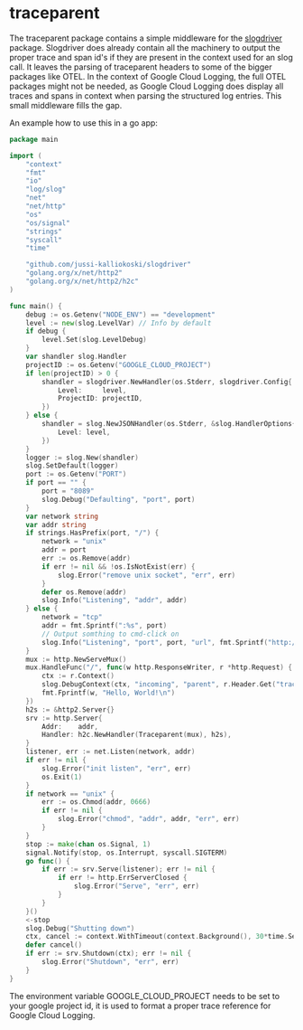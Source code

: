 # traceparent

The traceparent package contains a simple middleware for the [slogdriver](https://github.com/jussi-kalliokoski/slogdriver) package. Slogdriver does already contain all the machinery to output the proper trace and span id's if they are present in the context used for an slog call. It leaves the parsing of traceparent headers to some of the bigger packages like OTEL. In the context of Google Cloud Logging, the full OTEL packages might not be needed, as Google Cloud Logging does display all traces and spans in context when parsing the structured log entries. This small middleware fills the gap.

An example how to use this in a go app:

```go
package main

import (
	"context"
	"fmt"
	"io"
	"log/slog"
	"net"
	"net/http"
	"os"
	"os/signal"
	"strings"
	"syscall"
	"time"

	"github.com/jussi-kalliokoski/slogdriver"
	"golang.org/x/net/http2"
	"golang.org/x/net/http2/h2c"
)

func main() {
	debug := os.Getenv("NODE_ENV") == "development"
	level := new(slog.LevelVar) // Info by default
	if debug {
		level.Set(slog.LevelDebug)
	}
	var shandler slog.Handler
	projectID := os.Getenv("GOOGLE_CLOUD_PROJECT")
	if len(projectID) > 0 {
		shandler = slogdriver.NewHandler(os.Stderr, slogdriver.Config{
			Level:     level,
			ProjectID: projectID,
		})
	} else {
		shandler = slog.NewJSONHandler(os.Stderr, &slog.HandlerOptions{
			Level: level,
		})
	}
	logger := slog.New(shandler)
	slog.SetDefault(logger)
	port := os.Getenv("PORT")
	if port == "" {
		port = "8089"
		slog.Debug("Defaulting", "port", port)
	}
	var network string
	var addr string
	if strings.HasPrefix(port, "/") {
		network = "unix"
		addr = port
		err := os.Remove(addr)
		if err != nil && !os.IsNotExist(err) {
			slog.Error("remove unix socket", "err", err)
		}
		defer os.Remove(addr)
		slog.Info("Listening", "addr", addr)
	} else {
		network = "tcp"
		addr = fmt.Sprintf(":%s", port)
		// Output somthing to cmd-click on
		slog.Info("Listening", "port", port, "url", fmt.Sprintf("http://localhost:%s/", port))
	}
	mux := http.NewServeMux()
	mux.HandleFunc("/", func(w http.ResponseWriter, r *http.Request) {
		ctx := r.Context()
		slog.DebugContext(ctx, "incoming", "parent", r.Header.Get("traceparent"))
		fmt.Fprintf(w, "Hello, World!\n")
	})
	h2s := &http2.Server{}
	srv := http.Server{
		Addr:    addr,
		Handler: h2c.NewHandler(Traceparent(mux), h2s),
	}
	listener, err := net.Listen(network, addr)
	if err != nil {
		slog.Error("init listen", "err", err)
		os.Exit(1)
	}
	if network == "unix" {
		err := os.Chmod(addr, 0666)
		if err != nil {
			slog.Error("chmod", "addr", addr, "err", err)
		}
	}
	stop := make(chan os.Signal, 1)
	signal.Notify(stop, os.Interrupt, syscall.SIGTERM)
	go func() {
		if err := srv.Serve(listener); err != nil {
			if err != http.ErrServerClosed {
				slog.Error("Serve", "err", err)
			}
		}
	}()
	<-stop
	slog.Debug("Shutting down")
	ctx, cancel := context.WithTimeout(context.Background(), 30*time.Second)
	defer cancel()
	if err := srv.Shutdown(ctx); err != nil {
		slog.Error("Shutdown", "err", err)
	}
}
```

The environment variable GOOGLE_CLOUD_PROJECT needs to be set to
your google project id, it is used to format a proper trace reference for Google Cloud Logging.
